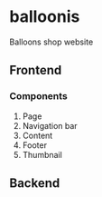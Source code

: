 # balloonis
Balloons shop website

## Frontend
### Components
1. Page
2. Navigation bar
3. Content
4. Footer
5. Thumbnail

## Backend
